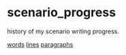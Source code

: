 # scenario_progress
history of my scenario writing progress.

[words](image/words.png)
[lines](image/lines.png)
[paragraphs](image/paragraphs.png)
